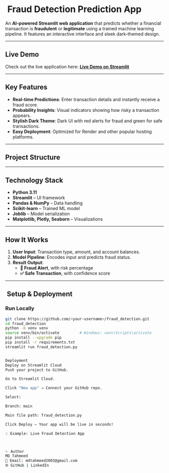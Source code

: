 
# ​ Fraud Detection Prediction App

An **AI-powered Streamlit web application** that predicts whether a financial transaction is **fraudulent** or **legitimate** using a trained machine learning pipeline. It features an interactive interface and sleek dark-themed design.

---

##  Live Demo

Check out the live application here:
**[Live Demo on Streamlit](https://frauddetection2025.streamlit.app/)**

---

##  Key Features

- **Real-time Predictions**: Enter transaction details and instantly receive a fraud score.
- **Probability Insights**: Visual indicators showing how risky a transaction appears.
- **Stylish Dark Theme**: Dark UI with red alerts for fraud and green for safe transactions.
- **Easy Deployment**: Optimized for Render and other popular hosting platforms.

---

##  Project Structure


---

##  Technology Stack

- **Python 3.11**
- **Streamlit** – UI framework  
- **Pandas & NumPy** – Data handling  
- **Scikit-learn** – Trained ML model  
- **Joblib** – Model serialization  
- **Matplotlib, Plotly, Seaborn** – Visualizations

---

##  How It Works

1. **User Input**: Transaction type, amount, and account balances.
2. **Model Pipeline**: Encodes input and predicts fraud status.
3. **Result Output**:
   -  **🚨 Fraud Alert**, with risk percentage  
   -  **✅ Safe Transaction**, with confidence score  

---

## ​ Setup & Deployment

### Run Locally
```bash
git clone https://github.com/<your-username>/fraud_detection.git
cd fraud_detection
python -m venv venv
source venv/bin/activate         # Windows: venv\Scripts\activate
pip install --upgrade pip
pip install -r requirements.txt
streamlit run fraud_detection.py


Deployment
Deploy on Streamlit Cloud
Push your project to GitHub.

Go to Streamlit Cloud.

Click "New app" → Connect your GitHub repo.

Select:

Branch: main

Main file path: fraud_detection.py

Click Deploy – Your app will be live in seconds!

💡 Example: Live Fraud Detection App



✨ Author
MD Tahmeed
📧 Email: mdtahmeed2003@gmail.com
🌐 GitHub | LinkedIn

